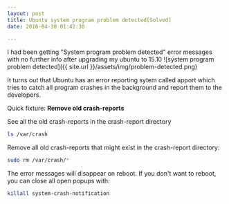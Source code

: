 ```yaml
---
layout: post
title: Ubuntu system program problem detected[Solved]
date: 2016-04-30 01:42:30

---
```


I had been getting "System program problem detected" error messages with no further info after upgrading my ubuntu to 15.10
![system program problem detected]({{ site.url }}/assets/img/problem-detected.png)

It turns out that Ubuntu has an error reporting sytem called apport which tries to catch all program crashes in the background and report them to the developers.

Quick fixture: **Remove old crash-reports**

See all the old crash-reports in the crash-report directory

``` bash
ls /var/crash
```

Remove all old crash-reports that might exist in the crash-report directory:


``` bash
sudo rm /var/crash/*
```
The error messages will disappear on reboot. If you don't want to reboot, you can close all open popups with:

``` bash
killall system-crash-notification
```
